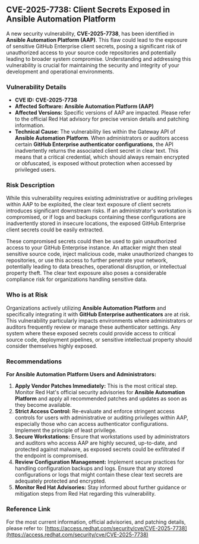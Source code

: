 ## **CVE-2025-7738**: Client Secrets Exposed in Ansible Automation Platform

A new security vulnerability, **CVE-2025-7738**, has been identified in **Ansible Automation Platform (AAP)**. This flaw could lead to the exposure of sensitive GitHub Enterprise client secrets, posing a significant risk of unauthorized access to your source code repositories and potentially leading to broader system compromise. Understanding and addressing this vulnerability is crucial for maintaining the security and integrity of your development and operational environments.

### Vulnerability Details

*   **CVE ID:** **CVE-2025-7738**
*   **Affected Software:** **Ansible Automation Platform (AAP)**
*   **Affected Versions:** Specific versions of AAP are impacted. Please refer to the official Red Hat advisory for precise version details and patching information.
*   **Technical Cause:** The vulnerability lies within the Gateway API of **Ansible Automation Platform**. When administrators or auditors access certain **GitHub Enterprise authenticator configurations**, the API inadvertently returns the associated client secret in clear text. This means that a critical credential, which should always remain encrypted or obfuscated, is exposed without protection when accessed by privileged users.

### Risk Description

While this vulnerability requires existing administrative or auditing privileges within AAP to be exploited, the clear text exposure of client secrets introduces significant downstream risks. If an administrator's workstation is compromised, or if logs and backups containing these configurations are inadvertently stored in insecure locations, the exposed GitHub Enterprise client secrets could be easily extracted.

These compromised secrets could then be used to gain unauthorized access to your GitHub Enterprise instance. An attacker might then steal sensitive source code, inject malicious code, make unauthorized changes to repositories, or use this access to further penetrate your network, potentially leading to data breaches, operational disruption, or intellectual property theft. The clear text exposure also poses a considerable compliance risk for organizations handling sensitive data.

### Who is at Risk

Organizations actively utilizing **Ansible Automation Platform** and specifically integrating it with **GitHub Enterprise authenticators** are at risk. This vulnerability particularly impacts environments where administrators or auditors frequently review or manage these authenticator settings. Any system where these exposed secrets could provide access to critical source code, deployment pipelines, or sensitive intellectual property should consider themselves highly exposed.

### Recommendations

**For Ansible Automation Platform Users and Administrators:**

1.  **Apply Vendor Patches Immediately:** This is the most critical step. Monitor Red Hat's official security advisories for **Ansible Automation Platform** and apply all recommended patches and updates as soon as they become available.
2.  **Strict Access Control:** Re-evaluate and enforce stringent access controls for users with administrative or auditing privileges within AAP, especially those who can access authenticator configurations. Implement the principle of least privilege.
3.  **Secure Workstations:** Ensure that workstations used by administrators and auditors who access AAP are highly secured, up-to-date, and protected against malware, as exposed secrets could be exfiltrated if the endpoint is compromised.
4.  **Review Configuration Management:** Implement secure practices for handling configuration backups and logs. Ensure that any stored configurations or logs that might contain these clear text secrets are adequately protected and encrypted.
5.  **Monitor Red Hat Advisories:** Stay informed about further guidance or mitigation steps from Red Hat regarding this vulnerability.

### Reference Link

For the most current information, official advisories, and patching details, please refer to:
[https://access.redhat.com/security/cve/CVE-2025-7738](https://access.redhat.com/security/cve/CVE-2025-7738)